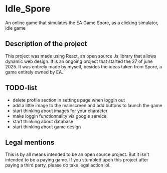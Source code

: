 # Idle_Spore
An online game that simulates the EA Game Spore, as a clicking simulator, idle game

## Description of the project
This project was made using React, an open source Js library that allows dynamic web design.
It is an ongoing project that started the 27 of june 2025.
It was entirely made by myself, besides the ideas taken from Spore, a game entirely owned by EA.

## TODO-list
- delete profile section in settings page when loggin out
- add a little image to the mainscreen and add buttons to launch the game
- start thinking about images for your character
- make loggin functionnality via google service
- start thinking about database
- start thinking about game design

## Legal mentions
This is by all means intended to be an open source project. But it isn't intended to be a paying game.
If you stumbled upon this project after paying a third party, please do take legal action lol.
